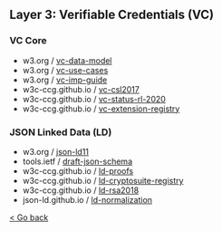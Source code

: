 ## Layer 3: Verifiable Credentials (VC)

### VC Core

- w3.org / [vc-data-model](https://www.w3.org/TR/vc-data-model/)
- w3.org / [vc-use-cases](https://www.w3.org/TR/vc-use-cases/)
- w3.org / [vc-imp-guide](https://www.w3.org/TR/vc-imp-guide/)
- w3c-ccg.github.io / [vc-csl2017](https://w3c-ccg.github.io/vc-csl2017/)
- w3c-ccg.github.io / [vc-status-rl-2020](https://w3c-ccg.github.io/vc-status-rl-2020/)
- w3c-ccg.github.io / [vc-extension-registry](https://w3c-ccg.github.io/vc-extension-registry/)

### JSON Linked Data (LD)

- w3.org / [json-ld11](https://www.w3.org/TR/json-ld11/)
- tools.ietf / [draft-json-schema](https://tools.ietf.org/html/draft-handrews-json-schema-02)
- w3c-ccg.github.io / [ld-proofs](https://w3c-ccg.github.io/ld-proofs/)
- w3c-ccg.github.io / [ld-cryptosuite-registry](https://w3c-ccg.github.io/ld-cryptosuite-registry/)
- w3c-ccg.github.io / [ld-rsa2018](https://w3c-ccg.github.io/lds-rsa2018/)
- json-ld.github.io / [ld-normalization](https://json-ld.github.io/normalization/spec/)


[< Go back](./index.md)
